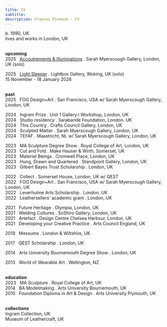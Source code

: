 ```yaml
---
title: CV
subtitle: 
description: Frances Pinnock - CV
---
```

  
b. 1990, UK  
lives and works in London, UK  
<br />  
 

**upcoming**  
2025&nbsp;&nbsp;&nbsp;[Accoutrements & Illuminations](https://www.sarahmyerscough.com/exhibitions/70-frances-pinnock-solo-show-gallery-solo-show-2025/) . Sarah Myerscough Gallery, London, UK (solo)  

2025&nbsp;&nbsp;&nbsp;[Light Sleeper](https://www.thelightbox.org.uk/whats-on/frances-pinnock-light-sleeper) . Lightbox Gallery, Woking, UK (solo)  
15 November - 18 January 2026  
<br />  

**past**  
2025&nbsp;&nbsp;&nbsp;FOG Design+Art . San Francisco, USA w/ Sarah Myerscough Gallery, London, UK  

2024&nbsp;&nbsp;&nbsp;Ingram Prize . Unit 1 Gallery ǀ Workshop, London, UK  
2024&nbsp;&nbsp;&nbsp;Studio residency . Sarabande Foundation, London. UK  
2024&nbsp;&nbsp;&nbsp;This Country . Crafts Council Gallery, London, UK  
2024&nbsp;&nbsp;&nbsp;Sculpted Matter . Sarah Myerscough Gallery, London, UK  
2024&nbsp;&nbsp;&nbsp;TEFAF . Maastricht, NL w/ Sarah Myerscough Gallery, London, UK  

2023&nbsp;&nbsp;&nbsp;MA Sculpture Degree Show . Royal College of Art, London, UK  
2023&nbsp;&nbsp;&nbsp;Cut and Fold . Make Hauser & Wirth, Somerset, UK  
2023&nbsp;&nbsp;&nbsp;Material Beings . Cromwell Place, London, UK  
2023&nbsp;&nbsp;&nbsp;Hung, Drawn and Quartered . Standpoint Gallery, London, UK  
2023&nbsp;&nbsp;&nbsp;Gilbert Bayes Trust Scholarship . London, UK  

2022&nbsp;&nbsp;&nbsp;Collect . Somerset House, London, UK  w/ QEST  
2022&nbsp;&nbsp;&nbsp;FOG Design+Art . San Francisco, USA w/ Sarah Myerscough Gallery, London, UK  
2022&nbsp;&nbsp;&nbsp;Leverhulme Arts Scholarship . London, UK  
2022&nbsp;&nbsp;&nbsp;Leathersellers' academic grant . London, UK  

2021&nbsp;&nbsp;&nbsp;Future Heritage . Olympia, London, UK  
2021&nbsp;&nbsp;&nbsp;Welding Cultures . SoShiro Gallery, London, UK  
2021&nbsp;&nbsp;&nbsp;Artefact . Design Centre Chelsea Harbour, London, UK  
2021&nbsp;&nbsp;&nbsp;Developing your Creative Practice . Arts Council England, UK  

2019&nbsp;&nbsp;&nbsp;Messums . London & Wiltshire, UK  

2017&nbsp;&nbsp;&nbsp;QEST Scholarship . London, UK  

2014&nbsp;&nbsp;&nbsp;Arts University Bournemouth Degree Show . London, UK  

2013&nbsp;&nbsp;&nbsp;World of Wearable Art . Wellington, NZ  
<br />  

**education**  
2023&nbsp;&nbsp;&nbsp;MA Sculpture . Royal College of Art, UK  
2014&nbsp;&nbsp;&nbsp;BA Modelmaking . Arts University Bournemouth, UK  
2010&nbsp;&nbsp;&nbsp;Foundation Diploma in Art & Design . Arts University Plymouth, UK  
<br />  

**collections**  
Ingram Collection, UK  
Museum of Leathercraft, UK  
<br /> 




  










 



  










 











